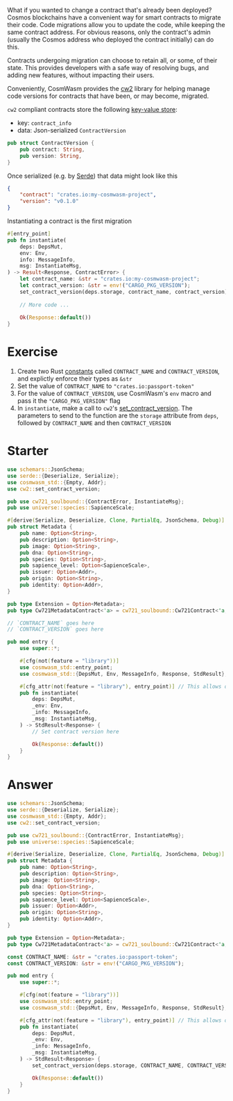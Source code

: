 <!---
Course: 2
Lesson: 3
Exercise: 3

Title: Writing the Instantiate Entry Point Part 1
Filename: lib.rs

Storyline placeholder:
>
-->

What if you wanted to change a contract that's already been deployed? Cosmos blockchains have a convenient way for smart contracts to migrate their code. Code migrations allow you to update the code, while keeping the same contract address. For obvious reasons, only the contract's admin (usually the Cosmos address who deployed the contract initially) can do this. 

Contracts undergoing migration can choose to retain all, or some, of their state. This provides developers with a safe way of resolving bugs, and adding new features, without impacting their users.

Conveniently, CosmWasm provides the [cw2](https://docs.rs/cw2/0.13.4/cw2/) library for helping manage code versions for contracts that have been, or may become, migrated.

`cw2` compliant contracts store the following [key-value store](https://en.wikipedia.org/wiki/Key%E2%80%93value_database):

- key: `contract_info`
- data: Json-serialized `ContractVersion`

```rs
pub struct ContractVersion {
    pub contract: String,
    pub version: String,
}
```

Once serialized (e.g. by [Serde]()) that data might look like this

```json
{
    "contract": "crates.io:my-cosmwasm-project",
    "version": "v0.1.0"
}
```

Instantiating a contract is the first migration

```rs
#[entry_point]
pub fn instantiate(
    deps: DepsMut,
    env: Env,
    info: MessageInfo,
    msg: InstantiateMsg,
) -> Result<Response, ContractError> {
    let contract_name: &str = "crates.io:my-cosmwasm-project";
    let contract_version: &str = env!("CARGO_PKG_VERSION");
    set_contract_version(deps.storage, contract_name, contract_version)?;
    
    // More code ...
    
    Ok(Response::default())
}
```

# Exercise

1. Create two Rust [constants](https://doc.rust-lang.org/std/keyword.const.html) called `CONTRACT_NAME` and `CONTRACT_VERSION`, and explictly enforce their types as `&str`
2. Set the value of `CONTRACT_NAME` to `"crates.io:passport-token"`
3. For the value of `CONTRACT_VERSION`, use CosmWasm's `env` macro and pass it the `"CARGO_PKG_VERSION"` flag
4. In `instantiate`, make a call to `cw2`'s [set_contract_version](https://docs.rs/cw2/0.13.4/cw2/fn.set_contract_version.html). The parameters to send to the function are the `storage` attribute from `deps`, followed by `CONTRACT_NAME` and then `CONTRACT_VERSION`

# Starter
```rs
use schemars::JsonSchema;
use serde::{Deserialize, Serialize};
use cosmwasm_std::{Empty, Addr};
use cw2::set_contract_version;

pub use cw721_soulbound::{ContractError, InstantiateMsg};
pub use universe::species::SapienceScale;

#[derive(Serialize, Deserialize, Clone, PartialEq, JsonSchema, Debug)]
pub struct Metadata {
    pub name: Option<String>,
    pub description: Option<String>,
    pub image: Option<String>,
    pub dna: Option<String>,
    pub species: Option<String>,
    pub sapience_level: Option<SapienceScale>,
    pub issuer: Option<Addr>,
    pub origin: Option<String>,
    pub identity: Option<Addr>,
}

pub type Extension = Option<Metadata>;
pub type Cw721MetadataContract<'a> = cw721_soulbound::Cw721Contract<'a, Extension, Empty, Empty, Empty>;

// `CONTRACT_NAME` goes here
// `CONTRACT_VERSION` goes here

pub mod entry {
    use super::*;

    #[cfg(not(feature = "library"))]
    use cosmwasm_std::entry_point;
    use cosmwasm_std::{DepsMut, Env, MessageInfo, Response, StdResult};

    #[cfg_attr(not(feature = "library"), entry_point)] // This allows other developers to use our project a libarary
    pub fn instantiate(
        deps: DepsMut,
        _env: Env,
        _info: MessageInfo,
        _msg: InstantiateMsg,
    ) -> StdResult<Response> {
        // Set contract version here

        Ok(Response::default())
    }
}
```

# Answer

```rs
use schemars::JsonSchema;
use serde::{Deserialize, Serialize};
use cosmwasm_std::{Empty, Addr};
use cw2::set_contract_version;

pub use cw721_soulbound::{ContractError, InstantiateMsg};
pub use universe::species::SapienceScale;

#[derive(Serialize, Deserialize, Clone, PartialEq, JsonSchema, Debug)]
pub struct Metadata {
    pub name: Option<String>,
    pub description: Option<String>,
    pub image: Option<String>,
    pub dna: Option<String>,
    pub species: Option<String>,
    pub sapience_level: Option<SapienceScale>,
    pub issuer: Option<Addr>,
    pub origin: Option<String>,
    pub identity: Option<Addr>,
}

pub type Extension = Option<Metadata>;
pub type Cw721MetadataContract<'a> = cw721_soulbound::Cw721Contract<'a, Extension, Empty, Empty, Empty>;

const CONTRACT_NAME: &str = "crates.io:passport-token";
const CONTRACT_VERSION: &str = env!("CARGO_PKG_VERSION");

pub mod entry {
    use super::*;

    #[cfg(not(feature = "library"))]
    use cosmwasm_std::entry_point;
    use cosmwasm_std::{DepsMut, Env, MessageInfo, Response, StdResult};

    #[cfg_attr(not(feature = "library"), entry_point)] // This allows other developers to use our project a libarary
    pub fn instantiate(
        deps: DepsMut,
        _env: Env,
        _info: MessageInfo,
        _msg: InstantiateMsg,
    ) -> StdResult<Response> {
        set_contract_version(deps.storage, CONTRACT_NAME, CONTRACT_VERSION)?;

        Ok(Response::default())
    }
}
```
